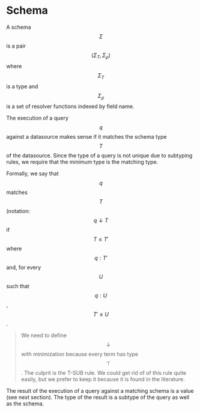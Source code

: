# Schema

A schema $$\Sigma$$ is a pair $$(\Sigma_T, \Sigma_\rho)$$ where $$\Sigma_T$$ is a type and  $$\Sigma_\rho$$ is a set of resolver functions indexed by field name.

The execution of a query $$q$$ against a datasource makes sense if it matches the schema type $$T$$ of the datasource. Since the type of a query is not unique due to subtyping rules, we require that the minimum type is the matching type.

Formally, we say that $$q$$ matches $$T$$ (notation: $$q \downarrow T$$ if $$T \leq T'$$ where $$q: T'$$ and, for every $$U$$ such that $$q:U$$, $$T' \leq U$$.

> We need to define $$\downarrow$$ with minimization because every term has type $$\top$$. The culprit is the T-SUB rule. We could get rid of of this rule quite easily, but we prefer to keep it because it is found in the literature.

The result of the execution of a query against a matching schema is a value (see next section). The type of the result is a subtype of the query as well as the schema.

